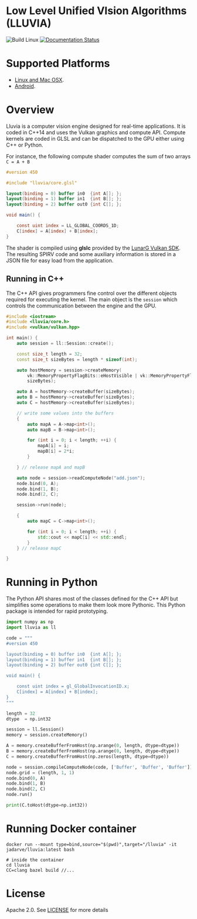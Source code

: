 # Low Level Unified VIsion Algorithms (LLUVIA)

![Build Linux](https://github.com/jadarve/lluvia/workflows/build/badge.svg) [![Documentation Status](https://readthedocs.org/projects/lluvia/badge/?version=latest)](https://lluvia.io/en/latest/?badge=latest)


# Supported Platforms

* [Linux and Mac OSX](https://github.com/jadarve/lluvia/wiki/Linux-and-Mac-OSX-Build).
* [Android](https://github.com/jadarve/lluvia/wiki/Android-build).


# Overview

Lluvia is a computer vision engine designed for real-time applications. It is coded in C++14 and uses the Vulkan graphics and compute API. Compute kernels are coded in GLSL and can be dispatched to the GPU either using C++ or Python.

For instance, the following compute shader computes the sum of two arrays `C = A + B`

```glsl
#version 450

#include "lluvia/core.glsl"

layout(binding = 0) buffer in0  {int A[]; };
layout(binding = 1) buffer in1  {int B[]; };
layout(binding = 2) buffer out0 {int C[]; };

void main() {

    const uint index = LL_GLOBAL_COORDS_1D;
    C[index] = A[index] + B[index];
}
```

The shader is compiled using **glslc** provided by the [LunarG Vulkan SDK](https://vulkan.lunarg.com/). The resulting SPIRV code and some auxiliary information is stored in a JSON file for easy load from the application.

## Running in C++

The C++ API gives programmers fine control over the different objects required for executing the kernel. The main object is the `session` which controls the communication between the engine and the GPU.

```c++
#include <iostream>
#include <lluvia/core.h>
#include <vulkan/vulkan.hpp>

int main() {
    auto session = ll::Session::create();

    const size_t length = 32;
    const size_t sizeBytes = length * sizeof(int);

    auto hostMemory = session->createMemory(
        vk::MemoryPropertyFlagBits::eHostVisible | vk::MemoryPropertyFlagBits:: eHostCoherent,
        sizeBytes);

    auto A = hostMemory->createBuffer(sizeBytes);
    auto B = hostMemory->createBuffer(sizeBytes);
    auto C = hostMemory->createBuffer(sizeBytes);

    // write some values into the buffers
    {
        auto mapA = A->map<int>();
        auto mapB = B->map<int>();

        for (int i = 0; i < length; ++i) {
            mapA[i] = i;
            mapB[i] = 2*i;
        }

    } // release mapA and mapB

    auto node = session->readComputeNode("add.json");
    node.bind(0, A);
    node.bind(1, B);
    node.bind(2, C);

    session->run(node);

    {
        auto mapC = C->map<int>();

        for (int i = 0; i < length; ++i) {
            std::cout << mapC[i] << std::endl;
        }
    } // release mapC

}
```

# Running in Python

The Python API shares most of the classes defined for the C++ API but simplifies some operations to make them look more Pythonic. This Python package is intended for rapid prototyping.

```python
import numpy as np
import lluvia as ll

code = """
#version 450

layout(binding = 0) buffer in0  {int A[]; };
layout(binding = 1) buffer in1  {int B[]; };
layout(binding = 2) buffer out0 {int C[]; };

void main() {

    const uint index = gl_GlobalInvocationID.x;
    C[index] = A[index] + B[index];
}
"""

length = 32
dtype  = np.int32

session = ll.Session()
memory = session.createMemory()

A = memory.createBufferFromHost(np.arange(0, length, dtype=dtype))
B = memory.createBufferFromHost(np.arange(0, length, dtype=dtype))
C = memory.createBufferFromHost(np.zeros(length, dtype=dtype))

node = session.compileComputeNode(code, ['Buffer', 'Buffer', 'Buffer'])
node.grid = (length, 1, 1)
node.bind(0, A)
node.bind(1, B)
node.bind(2, C)
node.run()

print(C.toHost(dtype=np.int32))
```

# Running Docker container

```
docker run --mount type=bind,source="$(pwd)",target="/lluvia" -it jadarve/lluvia:latest bash

# inside the container
cd lluvia
CC=clang bazel build //...
```

# License

Apache 2.0. See [LICENSE](https://github.com/jadarve/lluvia/blob/master/LICENSE) for more details
